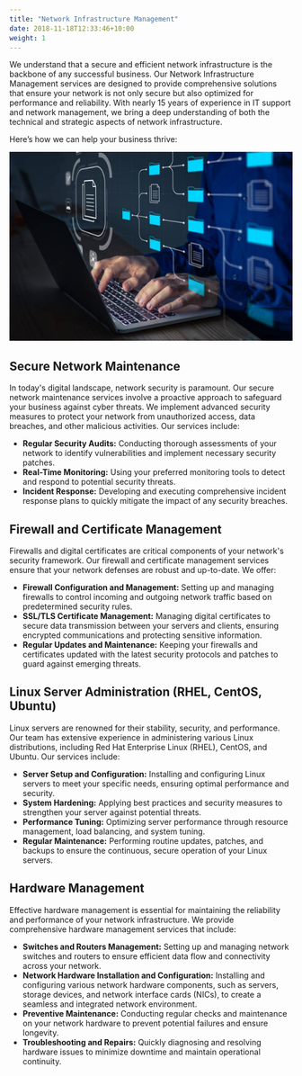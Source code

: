 ```yaml
---
title: "Network Infrastructure Management"
date: 2018-11-18T12:33:46+10:00
weight: 1
---
```


We understand that a secure and efficient network infrastructure is the backbone of any successful business. Our Network Infrastructure Management services are designed to provide comprehensive solutions that ensure your network is not only secure but also optimized for performance and reliability. With nearly 15 years of experience in IT support and network management, we bring a deep understanding of both the technical and strategic aspects of network infrastructure. 

Here’s how we can help your business thrive:

![Network Infrastructure Management](/images/illustrations/network-infrastructure-management.jpg)





## Secure Network Maintenance
In today's digital landscape, network security is paramount. Our secure network maintenance services involve a proactive approach to safeguard your business against cyber threats. We implement advanced security measures to protect your network from unauthorized access, data breaches, and other malicious activities. Our services include:

- **Regular Security Audits:** Conducting thorough assessments of your network to identify vulnerabilities and implement necessary security patches.
- **Real-Time Monitoring:** Using your preferred monitoring tools to detect and respond to potential security threats.
- **Incident Response:** Developing and executing comprehensive incident response plans to quickly mitigate the impact of any security breaches.

## Firewall and Certificate Management
Firewalls and digital certificates are critical components of your network's security framework. Our firewall and certificate management services ensure that your network defenses are robust and up-to-date. We offer:

- **Firewall Configuration and Management:** Setting up and managing firewalls to control incoming and outgoing network traffic based on predetermined security rules.
- **SSL/TLS Certificate Management:** Managing digital certificates to secure data transmission between your servers and clients, ensuring encrypted communications and protecting sensitive information.
- **Regular Updates and Maintenance:** Keeping your firewalls and certificates updated with the latest security protocols and patches to guard against emerging threats.

## Linux Server Administration (RHEL, CentOS, Ubuntu)
Linux servers are renowned for their stability, security, and performance. Our team has extensive experience in administering various Linux distributions, including Red Hat Enterprise Linux (RHEL), CentOS, and Ubuntu. Our services include:

- **Server Setup and Configuration:** Installing and configuring Linux servers to meet your specific needs, ensuring optimal performance and security.
- **System Hardening:** Applying best practices and security measures to strengthen your server against potential threats.
- **Performance Tuning:** Optimizing server performance through resource management, load balancing, and system tuning.
- **Regular Maintenance:** Performing routine updates, patches, and backups to ensure the continuous, secure operation of your Linux servers.

## Hardware Management
Effective hardware management is essential for maintaining the reliability and performance of your network infrastructure. We provide comprehensive hardware management services that include:

- **Switches and Routers Management:** Setting up and managing network switches and routers to ensure efficient data flow and connectivity across your network.
- **Network Hardware Installation and Configuration:** Installing and configuring various network hardware components, such as servers, storage devices, and network interface cards (NICs), to create a seamless and integrated network environment.
- **Preventive Maintenance:** Conducting regular checks and maintenance on your network hardware to prevent potential failures and ensure longevity.
- **Troubleshooting and Repairs:** Quickly diagnosing and resolving hardware issues to minimize downtime and maintain operational continuity.
